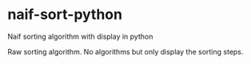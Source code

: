# naif-sort-python
Naif sorting algorithm with display in python


Raw sorting algorithm. No algorithms but only display the sorting steps.
